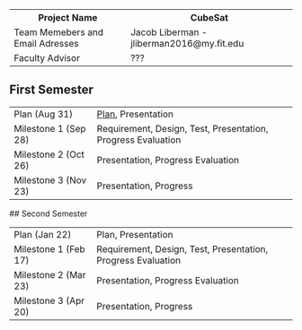 
<table> 
        <tr>
        <th>Project Name</th>       <th> CubeSat </th>
        </tr>
   
   <tr>
        <td> Team Memebers and Email Adresses </td>         <td> Jacob Liberman - jliberman2016@my.fit.edu </td>
    </tr>
    <tr>
        <td> Faculty Advisor </td>              <td>???</td>
    </tr>
</table>



## First Semester

<html>
<table>
<tr>
	<td> Plan (Aug 31) </td>	<td> <a href = "First_Semester/plan1.pdf">Plan</a>, Presentation </td>
</tr>

<tr>
	<td> Milestone 1 (Sep 28) </td>		<td> Requirement, Design, Test, Presentation, Progress Evaluation </td>
</tr>

<tr>
	<td> Milestone 2 (Oct 26) </td>		<td> Presentation, Progress Evaluation </td>
</tr>

<tr>
	<td> Milestone 3 (Nov 23) </td>		<td> Presentation, Progress </td>
</tr>
</table>

</html>
## Second Semester

<html>

<table>
<tr>
	<td> Plan (Jan 22) </td>	<td> Plan, Presentation </td>
</tr>

<tr>
	<td> Milestone 1 (Feb 17) </td>		<td> Requirement, Design, Test, Presentation, Progress Evaluation </td>
</tr>

<tr>
	<td> Milestone 2 (Mar 23) </td>		<td> Presentation, Progress Evaluation </td>
</tr>

<tr>
	<td> Milestone 3 (Apr 20) </td>		<td> Presentation, Progress </td>
</tr>
</table>

</html>
